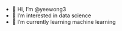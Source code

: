 - 👋 Hi, I’m @yeewong3
- 👀 I’m interested in data science
- 🌱 I’m currently learning machine learning

<!---
yeewong3/yeewong3 is a ✨ special ✨ repository because its `README.md` (this file) appears on your GitHub profile.
You can click the Preview link to take a look at your changes.
--->
